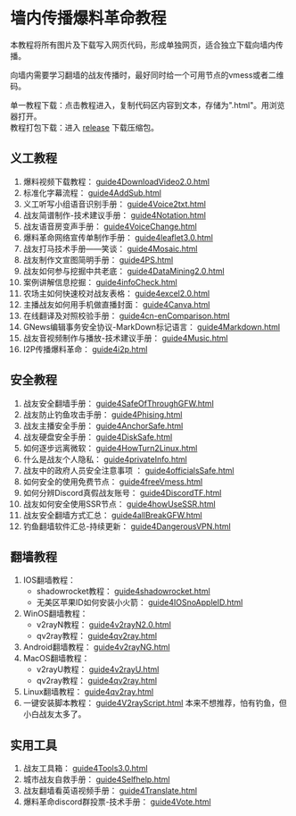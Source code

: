 # 墙内传播爆料革命教程  
本教程将所有图片及下载写入网页代码，形成单独网页，适合独立下载向墙内传播。  

向墙内需要学习翻墙的战友传播时，最好同时给一个可用节点的vmess或者二维码。  

单一教程下载：点击教程进入，复制代码区内容到文本，存储为".html"。用浏览器打开。  
教程打包下载：进入 [release](https://github.com/baoliaogeming2020/other/releases/tag/%E6%89%93%E5%8C%85%E4%B8%8B%E8%BD%BD) 下载压缩包。  


## 义工教程  
1. 爆料视频下载教程：  [guide4DownloadVideo2.0.html](guide/guide4DownloadVideo2.0.html)  
1. 标准化字幕流程：  [guide4AddSub.html](guide/guide4AddSub.html)  
1. 义工听写小组语音识别手册：  [guide4Voice2txt.html](guide/guide4Voice2txt.html)  
1. 战友简谱制作-技术建议手册： [guide4Notation.html](guide/guide4Notation.html)  
1. 战友语音房变声手册：  [guide4VoiceChange.html](guide/guide4VoiceChange.html)  
1. 爆料革命网络宣传单制作手册：  [guide4leaflet3.0.html](guide/guide4leaflet3.0.html)  
1. 战友打马技术手册——笑谈：  [guide4Mosaic.html](guide/guide4Mosaic.html)  
1. 战友制作文宣图简明手册：  [guide4PS.html](guide/guide4PS.html)  
2. 战友如何参与挖掘中共老底：  [guide4DataMining2.0.html](guide/guide4DataMining2.0.html)
3. 案例讲解信息挖掘：  [guide4infoCheck.html](guide/guide4infoCheck.html)  
4. 农场主如何快速校对战友表格：  [guide4excel2.0.html](guide/guide4excel2.0.html)  
5. 主播战友如何用手机做直播封面：  [guide4Canva.html](guide/guide4Canva.html)  
6. 在线翻译及对照校验手册：  [guide4cn-enComparison.html](guide/guide4cn-enComparison.html)  
7. GNews编辑事务安全协议-MarkDown标记语言：  [guide4Markdown.html](guide/guide4Markdown.html)  
8. 战友音视频制作与播放-技术建议手册：  [guide4Music.html](guide/guide4Music.html)  
9. I2P传播爆料革命：  [guide4i2p.html](guide/guide4i2p.html)

## 安全教程  
1. 战友安全翻墙手册：  [guide4SafeOfThroughGFW.html](guide/guide4SafeOfThroughGFW.html)  
1. 战友防止钓鱼攻击手册：  [guide4Phising.html](guide/guide4Phising.html)  
1. 战友主播安全手册：  [guide4AnchorSafe.html](guide/guide4AnchorSafe.html)  
1. 战友硬盘安全手册：  [guide4DiskSafe.html](guide/guide4DiskSafe.html)  
1. 如何逐步远离微软：  [guide4HowTurn2Linux.html](guide/guide4HowTurn2Linux.html)
1. 什么是战友个人隐私：  [guide4privateInfo.html](guide/guide4privateInfo.html)  
1. 战友中的政府人员安全注意事项 ：  [guide4officialsSafe.html](guide/guide4officialsSafe.html)  
1. 如何安全的使用免费节点：  [guide4freeVmess.html](guide/guide4freeVmess.html)  
1. 如何分辨Discord真假战友账号：  [guide4DiscordTF.html](guide/guide4DiscordTF.html)  
1. 战友如何安全使用SSR节点：  [guide4howUseSSR.html](guide/guide4howUseSSR.html)  
1. 战友安全翻墙方式汇总：  [guide4allBreakGFW.html](guide/guide4allBreakGFW.html)  
2. 钓鱼翻墙软件汇总-持续更新：  [guide4DangerousVPN.html](guide/guide4DangerousVPN.html)

## 翻墙教程  
1. IOS翻墙教程：  
    - shadowrocket教程： [guide4shadowrocket.html](guide/guide4shadowrocket.html)  
    - 无美区苹果ID如何安装小火箭：  [guide4IOSnoAppleID.html](guide/guide4IOSnoAppleID.html)   
1. WinOS翻墙教程：  
    - v2rayN教程：  [guide4v2rayN2.0.html](guide/guide4v2rayN2.0.html)  
    - qv2ray教程：  [guide4qv2ray.html](guide/guide4qv2ray.html)  
1. Android翻墙教程：  [guide4v2rayNG.html](guide/guide4v2rayNG.html)  
1. MacOS翻墙教程：  
    - v2rayU教程：  [guide4v2rayU.html](guide/guide4v2rayU.html)
    - qv2ray教程：  [guide4qv2ray.html](guide/guide4qv2ray.html)
1. Linux翻墙教程：  [guide4qv2ray.html](guide/guide4qv2ray.html)  
1. 一键安装脚本教程：  [guide4V2rayScript.html](guide/guide4V2rayScript.html)  本来不想推荐，怕有钓鱼，但小白战友太多了。  

## 实用工具  
1. 战友工具箱：  [guide4Tools3.0.html](guide/guide4Tools3.0.html)  
1. 城市战友自救手册：  [guide4Selfhelp.html](guide/guide4Selfhelp.html)  
2. 战友翻墙看英语视频手册：  [guide4Translate.html](guide/guide4Translate.html)  
3. 爆料革命discord群投票-技术手册：  [guide4Vote.html](guide/guide4Vote.html)
